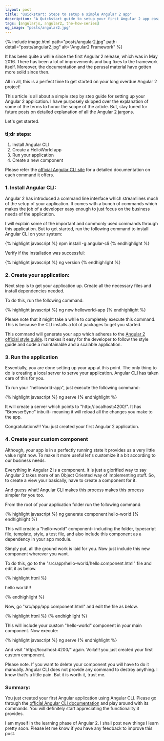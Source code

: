 ```yaml
---
layout: post
title: "Quickstart: Steps to setup a simple Angular 2 app"
description: "A Quickstart guide to setup your first Angular 2 app easily. How to use AngularCLI to Setup Angular 2 application."
tags: [angularjs, angular2, the-how-series]
og_image: "posts/angular2.jpg"
---
```


{% include image.html path="posts/angular2.jpg" path-detail="posts/angular2.jpg" alt="Angular2 Framework" %}

It has been quite a while since the first Angular 2 release, which was in May 2016. There has been a lot of improvements and bug fixes to the framework itself. Moreover, the documentation and the perusal material have gotten more solid since then.

All in all, this is a perfect time to get started on your long overdue Angular 2 project!

This article is all about a simple step by step guide for setting up your Angular 2 application. I have purposely skipped over the explanation of some of the terms to honor the scope of the article. But, stay tuned for future posts on detailed explanation of all the Angular 2 jargons.

Let's get started.

### tl;dr steps:
1. Install Angular CLI
2. Create a HelloWorld app
3. Run your application
4. Create a new component


Please refer the [official Angular CLI site](https://cli.angular.io/) for a detailed documentation on each command it offers.


### 1. Install Angular CLI:
Angular 2 has introduced a command line interface which streamlines much of the setup of your application. It comes with a bunch of commands which makes the job of a developer easy enough to just focus on the business needs of the application.

I will explain some of the important and commonly used commands through this application. But to get started, run the following command to install Angular CLI on your system:

{% highlight javascript %}
npm install -g angular-cli
{% endhighlight %}

Verify if the installation was successful:

{% highlight javascript %}
ng version
{% endhighlight %}

### 2. Create your application:
Next step is to get your application up. Create all the necessary files and install dependencies needed. 

To do this, run the following command:

{% highlight javascript %}
ng new helloworld-app
{% endhighlight %}

Please note that it might take a while to completely execute this command. This is because the CLI installs a lot of packages to get you started.

This command will generate your app which adheres to the [Angular 2 official style guide](https://angular.io/styleguide). It makes it easy for the developer to follow the style guide and code a maintainable and a scalable application.


### 3. Run the application
Essentially, you are done setting up your app at this point. The only thing to do is creating a local server to serve your application. Angular CLI has taken care of this for you.

To run your "helloworld-app", just execute the following command:

{% highlight javascript %}
ng serve
{% endhighlight %}

It will create a server which points to "http://localhost:4200/". It has "BrowserSync" inbuilt- meaning it will reload all the changes you make to the app.

Congratulations!!! You just created your first Angular 2 application.


### 4. Create your custom component
Although, your app is in a perfectly running state it provides us a very little value right now. To make it more useful let's customize it a bit according to our business needs.

Everything in Angular 2 is a component. It is just a glorified way to say Angular 2 takes more of an Object Oriented way of implementing stuff. So, to create a view your basically, have to create a component for it.

And guess what! Angular CLI makes this process makes this process simpler for you too.

From the root of your application folder run the following command:

{% highlight javascript %}
ng generate component hello-world
{% endhighlight %}

This will create a "hello-world" component- including the folder, typescript file, template, style, a test file, and also include this component as a dependency in your app module.

Simply put, all the ground work is laid for you. Now just include this new component wherever you want.

To do this, go to the "src/app/hello-world/hello.component.html" file and edit it as below.

{% highlight html %}
<p>
  hello world!!!
</p>
{% endhighlight %}

Now, go "src/app/app.component.html" and edit the file as below.

{% highlight html %}
<app-hello></app-hello>
{% endhighlight %}

This will include your custom "hello-world" component in your main component. Now execute:

{% highlight javascript %}
ng serve
{% endhighlight %}

And visit "http://localhost:4200/" again. Voila!!! you just created your first custom component.

Please note. If you want to delete your component you will have to do it manually. Angular CLI does not provide any command to destroy anything. I know that's a little pain. But it is worth it, trust me.



### Summary:
You just created your first Angular application using Angular CLI. Please go through the [official Angular CLI documentation](https://cli.angular.io/) and play around with its commands. You will definitely start appreciating the functionality it provides.

I am myself in the learning phase of Angular 2. I shall post new things I learn pretty soon. Please let me know if you have any feedback to improve this post.

